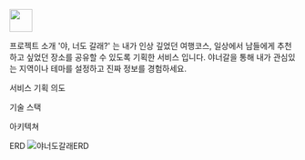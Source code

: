 <img src="https://user-images.githubusercontent.com/41957723/181509240-12f841f8-69cc-41e8-855d-3987c2bf0d7a.png" width="40px" height="40px"></img><br/>

프로젝트 소개 
'야, 너도 갈래?' 는 내가 인상 깊었던 여행코스, 
일상에서 남들에게 추천하고 싶었던 장소를 공유할 수 있도록 기획한 서비스 입니다.
야너갈을 통해 내가 관심있는 지역이나 테마를 설정하고 진짜 정보를 경험하세요. 

서비스 기획 의도 

기술 스택 

아키텍쳐 

ERD
![야너도갈래ERD](https://user-images.githubusercontent.com/105188620/181571360-7046077c-10ef-4d94-a744-8a2cc319a293.png)

